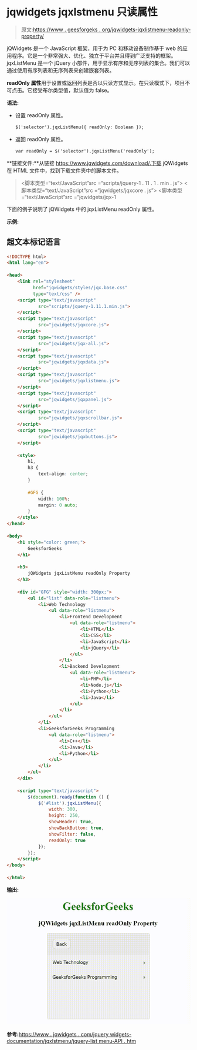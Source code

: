 # jqwidgets jqxlstmenu 只读属性

> 原文:[https://www . geesforgeks . org/jqwidgets-jqxlistmenu-readonly-property/](https://www.geeksforgeeks.org/jqwidgets-jqxlistmenu-readonly-property/)

jQWidgets 是一个 JavaScript 框架，用于为 PC 和移动设备制作基于 web 的应用程序。它是一个非常强大、优化、独立于平台并且得到广泛支持的框架。jqxListMenu 是一个 jQuery 小部件，用于显示有序和无序列表的集合。我们可以通过使用有序列表和无序列表来创建嵌套列表。

**readOnly 属性**用于设置或返回列表是否以只读方式显示。在只读模式下，项目不可点击。它接受布尔类型值，默认值为 false。

**语法:**

*   设置 readOnly 属性。

    ```html
    $('selector').jqxListMenu({ readOnly: Boolean });
    ```

*   返回 readOnly 属性。

    ```html
    var readOnly = $('selector').jqxListMenu('readOnly');
    ```

**链接文件:**从链接 https://www.jqwidgets.com/download/.下载 jQWidgets 在 HTML 文件中，找到下载文件夹中的脚本文件。

> <link rel="”stylesheet”" href="”jqwidgets/styles/jqx.base.css”" type="”text/css”">
> <脚本类型=“text/JavaScript”src =“scripts/jquery-1 . 11 . 1 . min . js”></script>
> <脚本类型=“text/JavaScript”src =“jqwidgets/jqxcore . js”></script>
> <脚本类型=“text/JavaScript”src =“jqwidgets/jqx-1

下面的例子说明了 jQWidgets 中的 jqxListMenu readOnly 属性。

**示例:**

## 超文本标记语言

```html
<!DOCTYPE html>
<html lang="en">

<head>
    <link rel="stylesheet" 
          href="jqwidgets/styles/jqx.base.css" 
          type="text/css" />
    <script type="text/javascript" 
            src="scripts/jquery-1.11.1.min.js">
    </script>
    <script type="text/javascript" 
            src="jqwidgets/jqxcore.js">
    </script>
    <script type="text/javascript" 
            src="jqwidgets/jqx-all.js">
    </script>
    <script type="text/javascript" 
            src="jqwidgets/jqxdata.js">
    </script>
    <script type="text/javascript" 
            src="jqwidgets/jqxlistmenu.js">
    </script>
    <script type="text/javascript" 
            src="jqwidgets/jqxpanel.js">
    </script>
    <script type="text/javascript" 
            src="jqwidgets/jqxscrollbar.js">
    </script>
    <script type="text/javascript" 
            src="jqwidgets/jqxbuttons.js">
    </script>

    <style>
        h1,
        h3 {
            text-align: center;
        }

        #GFG {
            width: 100%;
            margin: 0 auto;
        }
    </style>
</head>

<body>
    <h1 style="color: green;">
        GeeksforGeeks
    </h1>

    <h3>
        jQWidgets jqxListMenu readOnly Property
    </h3>

    <div id="GFG" style="width: 300px;">
        <ul id="list" data-role="listmenu">
            <li>Web Technology
                <ul data-role="listmenu">
                    <li>Frontend Development
                        <ul data-role="listmenu">
                            <li>HTML</li>
                            <li>CSS</li>
                            <li>JavaScript</li>
                            <li>jQuery</li>
                        </ul>
                    </li>
                    <li>Backend Development
                        <ul data-role="listmenu">
                            <li>PHP</li>
                            <li>Node.js</li>
                            <li>Python</li>
                            <li>Java</li>
                        </ul>
                    </li>
                </ul>
            </li>
            <li>GeeksforGeeks Programming
                <ul data-role="listmenu">
                    <li>C++</li>
                    <li>Java</li>
                    <li>Python</li>
                </ul>
            </li>
        </ul>
    </div>

    <script type="text/javascript">
        $(document).ready(function () {
            $('#list').jqxListMenu({
                width: 300,
                height: 250,
                showHeader: true,
                showBackButton: true,
                showFilter: false,
                readOnly: true
            });
        });
    </script>
</body>

</html>
```

**输出:**

![](img/5306518e55920bd7fd69b361970e23cb.png)

**参考:**[https://www . jqwidgets . com/jquery widgets-documentation/jqxlstmenu/jquery-list menu-API . htm](https://www.jqwidgets.com/jquery-widgets-documentation/documentation/jqxlistmenu/jquery-listmenu-api.htm)